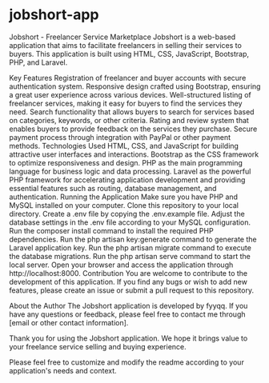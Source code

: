 # jobshort-app

Jobshort - Freelancer Service Marketplace
Jobshort is a web-based application that aims to facilitate freelancers in selling their services to buyers. This application is built using HTML, CSS, JavaScript, Bootstrap, PHP, and Laravel.

Key Features
Registration of freelancer and buyer accounts with secure authentication system.
Responsive design crafted using Bootstrap, ensuring a great user experience across various devices.
Well-structured listing of freelancer services, making it easy for buyers to find the services they need.
Search functionality that allows buyers to search for services based on categories, keywords, or other criteria.
Rating and review system that enables buyers to provide feedback on the services they purchase.
Secure payment process through integration with PayPal or other payment methods.
Technologies Used
HTML, CSS, and JavaScript for building attractive user interfaces and interactions.
Bootstrap as the CSS framework to optimize responsiveness and design.
PHP as the main programming language for business logic and data processing.
Laravel as the powerful PHP framework for accelerating application development and providing essential features such as routing, database management, and authentication.
Running the Application
Make sure you have PHP and MySQL installed on your computer.
Clone this repository to your local directory.
Create a .env file by copying the .env.example file.
Adjust the database settings in the .env file according to your MySQL configuration.
Run the composer install command to install the required PHP dependencies.
Run the php artisan key:generate command to generate the Laravel application key.
Run the php artisan migrate command to execute the database migrations.
Run the php artisan serve command to start the local server.
Open your browser and access the application through http://localhost:8000.
Contribution
You are welcome to contribute to the development of this application. If you find any bugs or wish to add new features, please create an issue or submit a pull request to this repository.

About the Author
The Jobshort application is developed by fyyqq. If you have any questions or feedback, please feel free to contact me through [email or other contact information].

Thank you for using the Jobshort application. We hope it brings value to your freelance service selling and buying experience.

Please feel free to customize and modify the readme according to your application's needs and context.
